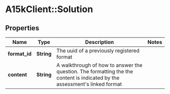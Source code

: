 # A15kClient::Solution

## Properties
Name | Type | Description | Notes
------------ | ------------- | ------------- | -------------
**format_id** | **String** | The uuid of a previously registered format | 
**content** | **String** | A walkthrough of how to answer the question.  The formatting the the content is indicated by the assessment&#39;s linked format | 


